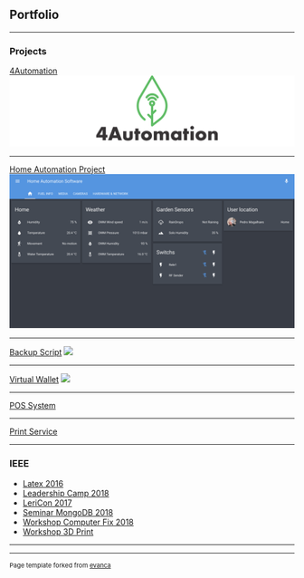 ## Portfolio

---

### Projects 

[4Automation](https://github.com/PedroMMagalhaes/4Automation)
<img src="https://github.com/PedroMMagalhaes/4Automation/blob/master/Logo_4Automation/4Automation_noBack.png?raw=true"/>

---
[Home Automation Project](https://github.com/PedroMMagalhaes/Home-Automation-Project)
<img src="https://github.com/PedroMMagalhaes/Home-Automation-Project/blob/master/Prints/PagInic.png?raw=true?raw=true"/>

---
[Backup Script](https://github.com/PedroMMagalhaes/BackupScript)
<img src="https://communityblog.fedoraproject.org/wp-content/uploads/2015/11/Python-logo-1568x664.png?raw=true"/>

---
[Virtual Wallet](https://github.com/PedroMMagalhaes/Projeto_DAD)
<img src="https://miro.medium.com/max/1200/1*0ujX1kC4dU8sfs6wufBmqg.png?raw=true"/>

---
[POS System](https://github.com/PedroMMagalhaes/POS-System---Jardoeira)

---
[Print Service](https://github.com/PedroMMagalhaes/PrintService)


---

### IEEE 

- [Latex 2016](https://github.com/PedroMMagalhaes/IEEEIPLEIRIA/blob/master/Latex2016.jpg)
- [Leadership Camp 2018](https://github.com/PedroMMagalhaes/IEEEIPLEIRIA/blob/master/LeadershipCamp2018.jpg)
- [LeriCon 2017](https://github.com/PedroMMagalhaes/IEEEIPLEIRIA/blob/master/LeiriCon2017.jpg)
- [Seminar MongoDB 2018](https://github.com/PedroMMagalhaes/IEEEIPLEIRIA/blob/master/Semin%C3%A1rioMongoDB2018.jpg)
- [Workshop Computer Fix 2018](https://github.com/PedroMMagalhaes/IEEEIPLEIRIA/blob/master/WorkshopComputerFix2017.jpg)
- [Workshop 3D Print](https://github.com/PedroMMagalhaes/IEEEIPLEIRIA/blob/master/WorkshopImpress%C3%A3o3d.jpg)


---




---
<p style="font-size:11px">Page template forked from <a href="https://github.com/evanca/quick-portfolio">evanca</a></p>
<!-- Remove above link if you don't want to attibute -->
